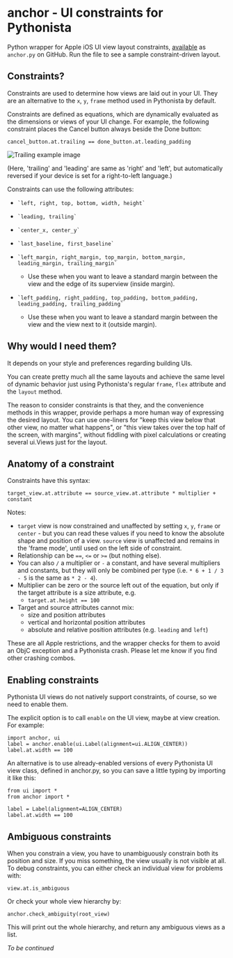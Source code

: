 # anchor - UI constraints for Pythonista

Python wrapper for Apple iOS UI view layout constraints, [available](https://github.com/mikaelho/pythonista-uiconstraints) as `anchor.py` on GitHub. Run the file to see a sample constraint-driven layout.

## Constraints?

Constraints are used to determine how views are laid out in your UI. They are an alternative to the `x`, `y`, `frame` method used in Pythonista by default.

Constraints are defined as equations, which are dynamically evaluated as the dimensions or views of your UI change. For example, the following constraint places the Cancel button always beside the Done button:

    cancel_button.at.trailing == done_button.at.leading_padding
    
![Trailing example image](https://github.com/mikaelho/pythonista-uiconstraints/blob/master/images/trailing.jpeg)
    
(Here, 'trailing' and 'leading' are same as 'right' and 'left', but automatically reversed if your device is set for a right-to-left language.)

Constraints can use the following attributes:

*     `left, right, top, bottom, width, height`
*     `leading, trailing`
*     `center_x, center_y`
*     `last_baseline, first_baseline`
*     `left_margin, right_margin, top_margin, bottom_margin, leading_margin, trailing_margin`
	* Use these when you want to leave a standard margin between the view and the edge of its superview (inside margin).
*     `left_padding, right_padding, top_padding, bottom_padding, leading_padding, trailing_padding`
	* Use these when you want to leave a standard margin between the view and the view next to it (outside margin).

## Why would I need them?

It depends on your style and preferences regarding building UIs.

You can create pretty much all the same layouts and achieve the same level of dynamic behavior just using Pythonista's regular `frame`, `flex` attribute and the `layout` method.

The reason to consider constraints is that they, and the convenience methods in this wrapper, provide perhaps a more human way of expressing the desired layout. You can use one-liners for "keep this view below that other view, no matter what happens", or "this view takes over the top half of the screen, with margins", without fiddling with pixel calculations or creating several ui.Views just for the layout.

## Anatomy of a constraint

Constraints have this syntax:

    target_view.at.attribute == source_view.at.attribute * multiplier + constant
    
Notes:
* `target` view is now constrained and unaffected by setting `x`, `y`, `frame` or `center` - but you can read these values if you need to know the absolute shape and position of a view. `source` view is unaffected and remains in the 'frame mode', until used on the left side of constraint.
* Relationship can be `==`, `<=` or `>=` (but nothing else).
* You can also `/` a multiplier or `-` a constant, and have several multipliers and constants, but they will only be combined per type (i.e. `* 6 + 1 / 3 - 5` is the same as `* 2 - 4`).
* Multiplier can be zero or the source left out of the equation, but only if the target attribute is a size attribute, e.g.
  * `target.at.height == 100`
* Target and source attributes cannot mix:
  * size and position attributes
  * vertical and horizontal position attributes
  * absolute and relative position attributes (e.g. `leading` and `left`)
  
These are all Apple restrictions, and the wrapper checks for them to avoid an ObjC exception and a Pythonista crash. Please let me know if you find other crashing combos.

## Enabling constraints

Pythonista UI views do not natively support constraints, of course, so we need to enable them.

The explicit option is to call `enable` on the UI view, maybe at view creation. For example:

    import anchor, ui
    label = anchor.enable(ui.Label(alignment=ui.ALIGN_CENTER))
    label.at.width == 100
    
An alternative is to use already-enabled versions of every Pythonista UI view class, defined in anchor.py, so you can save a little typing by importing it like this:

    from ui import *
    from anchor import *
    
    label = Label(alignment=ALIGN_CENTER)
    label.at.width == 100
    
## Ambiguous constraints

When you constrain a view, you have to unambiguously constrain both its position and size. If you miss something, the view usually is not visible at all. To debug constraints, you can either check an individual view for problems with:

    view.at.is_ambiguous

Or check your whole view hierarchy by:

    anchor.check_ambiguity(root_view)
    
This will print out the whole hierarchy, and return any ambiguous views as a list.

_To be continued_

